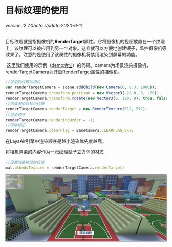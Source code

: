 # 目标纹理的使用

###### *version :2.7.0beta   Update:2020-6-11*

​	目标纹理就是指摄像机的**RenderTarget**属性。它将摄像机的视图放置在一个纹理上，该纹理可以被应用到另一个对象。这样就可以方便地创建镜子，监控摄像机等效果了。注意的是使用了该属性的摄像机将禁用渲染到屏幕的功能。

​	这里我们使用的示例（[demo地址](https://layaair.ldc.layabox.com/demo2/?language=ch&category=3d&group=Camera&name=RenderTargetCamera)）的代码。camera为场景渲染摄像机，renderTargetCamera为开启RenderTarget属性的摄像机。

```typescript
//渲染到纹理的相机
var renderTargetCamera = scene.addChild(new Camera(0, 0.3, 1000));
renderTargetCamera.transform.position = new Vector3(-28.8, 8, -60);
renderTargetCamera.transform.rotate(new Vector3(0, 180, 0), true, false);
//选择渲染目标为纹理
renderTargetCamera.renderTarget = new RenderTexture(512, 512);
//渲染顺序
renderTargetCamera.renderingOrder = -1;
//清除标记
renderTargetCamera.clearFlag = BaseCamera.CLEARFLAG_SKY;
```

在LayaAir引擎中渲染顺序是越小渲染优先度越高。



将相机渲染的内容作为一张纹理赋予立方体的材质

```typescript
//设置网格精灵的纹理
mat.albedoTexture = renderTargetCamera.renderTarget;
```

![](img/1.jpg)

